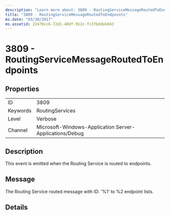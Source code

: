```yaml
---
description: "Learn more about: 3809 - RoutingServiceMessageRoutedToEndpoints"
title: "3809 - RoutingServiceMessageRoutedToEndpoints"
ms.date: "03/30/2017"
ms.assetid: 22479cc6-72d1-48df-912c-fc37bddeb043
---
```

# 3809 - RoutingServiceMessageRoutedToEndpoints

## Properties  
  
|||  
|-|-|  
|ID|3809|  
|Keywords|RoutingServices|  
|Level|Verbose|  
|Channel|Microsoft-Windows-Application Server-Applications/Debug|  
  
## Description  

 This event is emitted when the Routing Service is routed to endpoints.  
  
## Message  

 The Routing Service routed message with ID: '%1' to %2 endpoint lists.  
  
## Details
